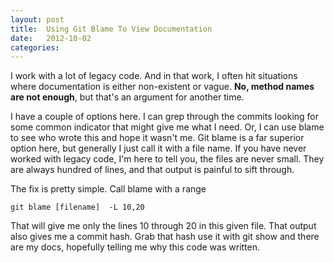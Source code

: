 ```yaml
---
layout: post
title:  Using Git Blame To View Documentation
date:   2012-10-02
categories:
---
```


I work with a lot of legacy code. And in that work, I often hit situations where documentation is either non-existent or vague. **No, method names are not enough**, but that's an argument for another time.

I have a couple of options here. I can grep through the commits looking for some common indicator that might give me what I need. Or, I can use blame to see who wrote this and hope it wasn't me. Git blame is a far superior option here, but generally I just call it with a file name. If you have never worked with legacy code, I'm here to tell you, the files are never small. They are always hundred of lines,  and that output is painful to sift through.

The fix is pretty simple. Call blame with a range

    git blame [filename]  -L 10,20


That will give me only the lines 10 through 20 in this given file. That output also gives me a commit hash. Grab that hash use it with git show and there are my docs, hopefully telling me why this code was written.
